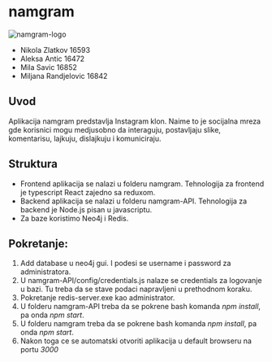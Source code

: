 # namgram 
![namgram-logo](https://cdn.discordapp.com/attachments/777890574253817889/792441180054749224/e52d18ae-4e0c-40cf-8d30-07396304f4e0_200x200.png)
* Nikola Zlatkov 16593
* Aleksa Antic 16472
* Mila Savic 16852
* Miljana Randjelovic 16842

## Uvod
  Aplikacija namgram predstavlja Instagram klon.
  Naime to je socijalna mreza gde korisnici mogu
  medjusobno da interaguju, postavljaju slike, 
  komentarisu, lajkuju, dislajkuju i komuniciraju.
  
## Struktura
  * Frontend aplikacija se nalazi u folderu namgram.
      Tehnologija za frontend je typescript React zajedno sa reduxom.
  * Backend aplikacija se nalazi u folderu namgram-API.
      Tehnologija za backend je Node.js pisan u javascriptu.
  * Za baze koristimo Neo4j i Redis.
      
## Pokretanje:
  1. Add database u neo4j gui. I podesi se username i password za administratora.
  2. U namgram-API/config/credentials.js nalaze se credentials za logovanje u bazi. Tu treba da se stave podaci napravljeni u prethodnom koraku.
  3. Pokretanje redis-server.exe kao administrator.
  4. U folderu namgram-API treba da se pokrene bash komanda *npm install*, pa onda *npm start*.
  5. U folderu namgram treba da se pokrene bash komanda *npm install*, pa onda *npm start*.
  6. Nakon toga ce se automatski otvoriti aplikacija u default browseru na portu *3000*
